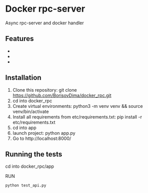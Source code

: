 # Docker rpc-server

Async rpc-server and docker handler

## Features
*
*
*


## Installation

1. Clone this repository: git clone https://github.com/BorisovDima/docker_rpc.git
2. cd into docker_rpc
3. Create virtual environments: python3 -m venv venv && source venv/bin/activate
4. Install all requirements from etc/requirements.txt: pip install -r etc/requirements.txt
5. cd into app
6. launch project: python app.py
7. Go to http://localhost:8000/

## Running the tests

cd into docker_rpc/app

RUN
```
python test_api.py
```
